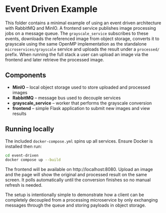 # Event Driven Example

This folder contains a minimal example of using an event driven architecture with
RabbitMQ and MinIO.  A frontend service publishes image processing jobs on a
message queue.  The `grayscale_service` subscribes to these events, downloads the
referenced image from object storage, converts it to grayscale using the same
OpenMP implementation as the standalone `microservices/grayscale` service and
uploads the result under a `processed/` prefix.  When running the full stack a user can
upload an image via the frontend and later retrieve the processed image.

## Components

- **MinIO** – local object storage used to store uploaded and processed images
- **RabbitMQ** – message bus used to decouple services
- **grayscale_service** – worker that performs the grayscale conversion
- **frontend** – simple Flask application to submit new images and view results

## Running locally

The included `docker-compose.yml` spins up all services.  Ensure Docker is
installed then run:

```bash
cd event-driven
docker compose up --build
```

The frontend will be available on http://localhost:8080. Upload an image and the
page will show the original and processed result on the same screen. It polls
automatically until the conversion finishes so no manual refresh is needed.

The setup is intentionally simple to demonstrate how a client can be completely
decoupled from a processing microservice by only exchanging messages through the
queue and storing payloads in object storage.
